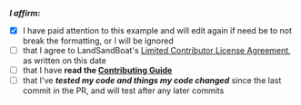 <!-- remove space and place 'x' mark between square [] brackets or click the checkbox after saving to affirm: -->
**_I affirm:_**
- [x] I have paid attention to this example and will edit again if need be to not break the formatting, or I will be ignored
- [ ] that I agree to LandSandBoat's [Limited Contributor License Agreement](https://github.com/LandSandBoat/server/blob/base/.github/CONTRIBUTOR_AGREEMENT.md), as written on this date
- [ ] that I have **read the [Contributing Guide](https://github.com/LandSandBoat/server/blob/base/CONTRIBUTING.md)**
- [ ] that I've _**tested my code and things my code changed**_ since the last commit in the PR, and will test after any later commits
